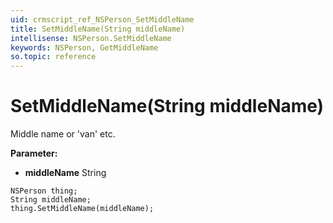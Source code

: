 ```yaml
---
uid: crmscript_ref_NSPerson_SetMiddleName
title: SetMiddleName(String middleName)
intellisense: NSPerson.SetMiddleName
keywords: NSPerson, GetMiddleName
so.topic: reference
---
```


# SetMiddleName(String middleName)

Middle name or 'van' etc.

**Parameter:** 
 - **middleName** String

```crmscript
NSPerson thing;
String middleName;
thing.SetMiddleName(middleName);
```

